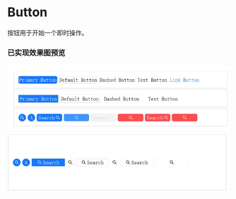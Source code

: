 # Button

按钮用于开始一个即时操作。
### 已实现效果图预览
![cmd-markdown-logo](./button-01.png)
![cmd-markdown-logo](./button-02.png)
